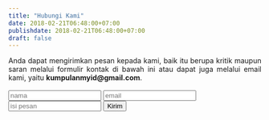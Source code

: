 ```yaml
---
title: "Hubungi Kami"
date: 2018-02-21T06:48:00+07:00
publishdate: 2018-02-21T06:48:00+07:00
draft: false
---
```


<div style="text-align: justify;">
Anda dapat mengirimkan pesan kepada kami, baik itu berupa kritik maupun saran melalui formulir kontak di bawah ini atau dapat juga melalui email kami, yaitu <b>kumpulanmyid@gmail.com</b>.
</div>

<br>
<form action="https://getform.io/f/1f1de79d-aead-45d3-9b7a-3870d60d9c74" method="POST">

  <input type="text" placeholder="nama" name="name">
  <input type="email" placeholder="email" name="email">
  <input type="tel" placeholder="isi pesan" name="tel">
  <button type="submit">Kirim</button>

</form>

<style type="text/css">
.col-md-2, .pl-0 {display:none!important;}
.flex-first {-webkit-box-ordinal-group: 0;
-webkit-order: 1;
-ms-flex-order: 1;
order: 1;
margin: 0 auto;
}
</style>
